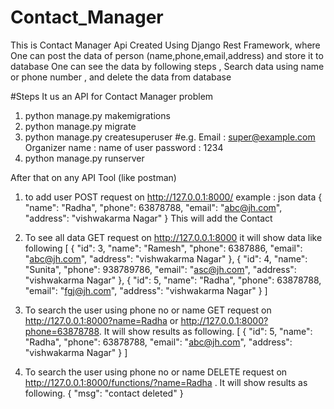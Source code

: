 # Contact_Manager
This is Contact Manager Api Created Using Django Rest Framework, where One can post the data of person (name,phone,email,address) and store it to database 
One can see the data by following steps , Search data using name or phone number , and delete the data from database

#Steps
It us an API for Contact Manager problem
1. python manage.py makemigrations
2. python manage.py migrate
3. python manage.py createsuperuser #e.g. Email : super@example.com Organizer name : name of user password : 1234
5. python manage.py runserver

After that on any API Tool (like postman)
1. to add user POST request on http://127.0.0.1:8000/ example : json data
{
    "name": "Radha",
    "phone": 63878788,
    "email": "abc@jh.com",
    "address": "vishwakarma Nagar"
}
This will add the Contact

2. To see all data GET request on http://127.0.0.1:8000
it will show data like following
[
    {
        "id": 3,
        "name": "Ramesh",
        "phone": 6387886,
        "email": "abc@jh.com",
        "address": "vishwakarma Nagar"
    },
    {
        "id": 4,
        "name": "Sunita",
        "phone": 938789786,
         "email": "asc@jh.com",
        "address": "vishwakarma Nagar"
    },
    {
        "id": 5,
        "name": "Radha",
        "phone": 63878788,
        "email": "fgj@jh.com",
        "address": "vishwakarma Nagar"
    }
]
3. To search the user using phone no or name
GET request on http://127.0.0.1:8000?name=Radha or http://127.0.0.1:8000?phone=63878788.
 It will show results as following.
[
    {
        "id": 5,
        "name": "Radha",
        "phone": 63878788,
        "email": "abc@jh.com",
        "address": "vishwakarma Nagar"
    }
]

4. To search the user using phone no or name
DELETE request on http://127.0.0.1:8000/functions/?name=Radha . It will show results as following.
{
    "msg": "contact deleted"
}
